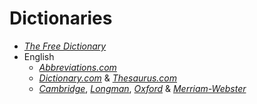 # Dictionaries
- [*The Free Dictionary*](http://thefreedictionary.com/)
- English
    - [*Abbreviations.com*](http://abbreviations.com/)
    - [*Dictionary.com*](http://dictionary.com/) & [*Thesaurus.com*](http://thesaurus.com/)
    - [*Cambridge*](http://dictionary.cambridge.org/), [*Longman*](http://ldoceonline.com/), [*Oxford*](http://oxforddictionaries.com/) & [*Merriam-Webster*](http://merriam-webster.com/)

